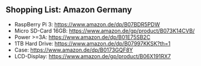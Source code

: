 ## Shopping List: Amazon Germany

* RaspBerry Pi 3: https://www.amazon.de/dp/B07BDR5PDW
* Micro SD-Card 16GB: https://www.amazon.de/gp/product/B073K14CVB/
* Power >=3A: https://www.amazon.de/dp/B01E75SB2C
* 1TB Hard Drive: https://www.amazon.de/dp/B07997KKSK?th=1
* Case: https://www.amazon.de/dp/B0173GQF8Y
* LCD-Display: https://www.amazon.de/gp/product/B06X191RX7